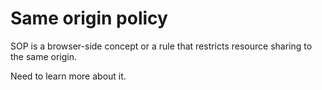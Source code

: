 # Same origin policy

SOP is a browser-side concept or a rule that restricts resource sharing to the same origin.

Need to learn more about it.